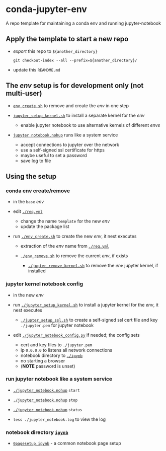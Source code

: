 # conda-jupyter-env

A repo template for maintaining a conda env and running jupyter-notebook

## Apply the template to start a new repo

* _export_ this repo to `${another_directory}`

  ```shell
  git checkout-index --all --prefix=${another_directory}/
  ```

* update this `REAMDME.md`

## The _env_ setup is for development only (not multi-user)

* [`env_create.sh`](#conda-env-createremove) to remove and
  create the _env_ in one step

* [`jupyter_setup_kernel.sh`](#jupyter-kernel-notebook-config) to
  install a separate kernel for the _env_

  - enable jupyter notebook to use alternative kernels of different _envs_

* [`jupyter notebook.nohup`](#run-jupyter-notebook-like-a-system-service)
  runs like a system service

    - accept connections to jupyter over the network
    - use a self-signed ssl certificate for https
    - maybe useful to set a password
    - save log to file

## Using the setup

### conda env create/remove

* in the `base` _env_

* edit [`./req.yml`](req.yml)

  - change the name `template` for the new _env_
  - update the package list

* run [`./env_create.sh`](env_create.sh) to create the new _env_,
  it nest executes

  - extraction of the _env_ name from [`./req.yml`](req.yml)

  - [`./env_remove.sh`](env_remove.sh) to remove
    the current _env_, if exists

    - [`./jupter_remove_kernel.sh`](jupyter_remove.sh) to remove
      the _env_ jupyter kernel, if installed

### jupyter kernel notebook config

* in the new _env_

* run [`./jupyter_setup_kernel.sh`](jupyter_setup_kerne.sh) to
  install a jupyter kernel for the _env_, it nest executes
  - [`./jupter_setup_ssl.sh`](jupyter_setup_ssh.sh) to create
    a self-signed ssl cert file and key `./jupyter.pem` for
	jupyter notebook

* edit [`./jupyter_notebook_config.py`](jupyter_notebook_config.py)
  if needed; the config sets

  - cert and key files to `./jupyter.pem`
  - ip `0.0.0.0` to listens all network connections
  - notebook directory to [`./ipynb`](#notebook-directory-ipynb)
  - no starting a browser
  - (__NOTE__ password is unset)

### run jupyter notebook like a system service

* [`./jupyter_notebook.nohup`](jupyter_notebook.nohop) `start`

* [`./jupyter_notebook.nohup`](jupyter_notebook.nohop) `stop`

* [`./jupyter_notebook.nohup`](jupyter_notebook.nohop) `status`

* `less ./jupyter_notebook.log` to view the log

### notebook directory [`ipynb`](ipynb)

* [`0pagesetup.ipynb`](ipynb/0pagesetup.ipynb) - a common notebook page setup
